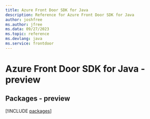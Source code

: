 ```yaml
---
title: Azure Front Door SDK for Java
description: Reference for Azure Front Door SDK for Java
author: joshfree
ms.author: jfree
ms.data: 09/27/2023
ms.topic: reference
ms.devlang: java
ms.service: frontdoor
---
```

# Azure Front Door SDK for Java - preview
## Packages - preview
[!INCLUDE [packages](front-door-index.md)]